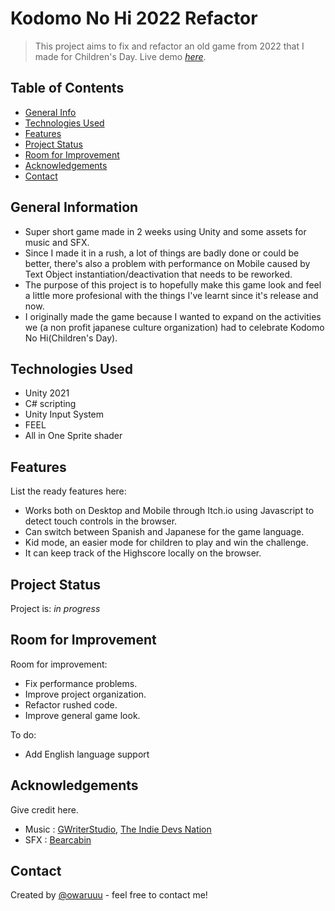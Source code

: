 # Kodomo No Hi 2022 Refactor
> This project aims to fix and refactor an old game from 2022 that I made for Children's Day.
> Live demo [_here_](https://owaru.itch.io/kodomo-refactor?secret=UTMFWIZbp079j5FGcrFcT5noik8).

## Table of Contents
* [General Info](#general-information)
* [Technologies Used](#technologies-used)
* [Features](#features)
* [Project Status](#project-status)
* [Room for Improvement](#room-for-improvement)
* [Acknowledgements](#acknowledgements)
* [Contact](#contact)


## General Information
- Super short game made in 2 weeks using Unity and some assets for music and SFX.
- Since I made it in a rush, a lot of things are badly done or could be better, there's also a problem with performance on Mobile caused by Text Object instantiation/deactivation that needs to be reworked.
- The purpose of this project is to hopefully make this game look and feel a little more profesional with the things I've learnt since it's release and now.
- I originally made the game because I wanted to expand on the activities we (a non profit japanese culture organization) had to celebrate Kodomo No Hi(Children's Day).


## Technologies Used
 - Unity 2021
 - C# scripting 
 - Unity Input System
 - FEEL
 - All in One Sprite shader 


## Features
List the ready features here:
- Works both on Desktop and Mobile through Itch.io using Javascript to detect touch controls in the browser.
- Can switch between Spanish and Japanese for the game language.
- Kid mode, an easier mode for children to play and win the challenge.
- It can keep track of the Highscore locally on the browser. 


## Project Status
Project is: _in progress_ 


## Room for Improvement
Room for improvement:
- Fix performance problems.
- Improve project organization.
- Refactor rushed code.
- Improve general game look.

To do:
- Add English language support


## Acknowledgements
Give credit here.
- Music : [GWriterStudio](https://assetstore.unity.com/publishers/27610), [The Indie Devs Nation](https://assetstore.unity.com/publishers/13684)
- SFX : [Bearcabin](https://assetstore.unity.com/publishers/24532)


## Contact
Created by [@owaruuu](https://www.instagram.com/owaruuu/) - feel free to contact me!
